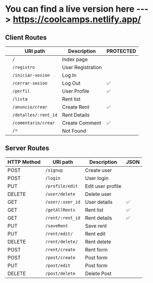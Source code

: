 # You can find a live version here ---> https://coolcamps.netlify.app/


## Client Routes

|   	    |   URI path	                |  Description  	 |   PROTECTED  |
| --------- | ----------------------------- | -----------------  |--------- |
|  	        | `/`       	                |  Index page   	 |   	   |
|        	| `/registro`                	|  User Registration |         |   	
|         	| `/iniciar-sesion`             |  Log In 	         |         |   	
| 	        | `/cerrar-sesion`	            |  Log Out           |   ✅    |   	 
|       	| `/perfil`         	        |  User Profile 	 |   ✅    |  
|	        | `/lista`	                    |  Rent list 	     |   	   | 
|	        | `/anuncio/crear`         	    |  Create Rent	     |   ✅    |	   
|	        | `/detalles/:rent_id`  	    |  Rent Details 	 |   	   |   
| 	        | `/comentario/crear`	        |  Create Comment  	 |   ✅ 	  |   	  	
|	        | `/*`	                        |  Not Found	     |   	   |


## Server Routes


|   HTTP Method	|   URI path	                |  Description 	     |   JSON	|
| -----------   | ----------------------------- | ------------------ |--------- |	  	
| POST          | `/signup`                 	|  Create user       |      	|
| POST	        | `/login`	                    |  User login	     |          |
| PUT	        | `/profile/edit`	            |  Edit user profile |   	    |    
| DELETE	    | `/user/delete`	            |  Delete user	     |       	|  
| GET	        | `/user/:user_id`          	|  User details	     |    ✅    | 
| GET	        | `/getAllRents`   	            |  Rent list         |    ✅    |   
| GET     	    | `/rent/:rent_id`	            |  Rent details	     |    ✅    |
| PUT     	    | `/saveRent`   	            |  Save rent	     |     	    | 
| PUT           | `/rent/edit/`	                |  Rent edit	     |          |    
| DELETE        | `/rent/delete/`	            |  Rent delete	     |          |  
| POST        	| `/rent/create`	            |  Rent form 	     |   	    | 
| POST	        | `/post/create`	            |  Post form 	     |      	| 
| PUT	        | `/post/edit`	                |  Post form 	     |      	| 
| DELETE	    | `/post/delete`	            |  Delete Post       |      	| 
 

  	



